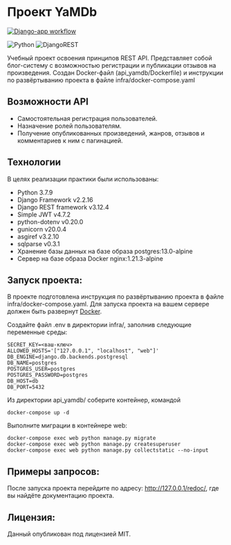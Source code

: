 # Проект YaMDb
[![Django-app workflow](https://github.com/Kroks4502/yamdb_final/actions/workflows/yamdb_workflow.yml/badge.svg)](https://github.com/Kroks4502/yamdb_final/actions/workflows/yamdb_workflow.yml)

![Python](https://img.shields.io/badge/python-3670A0?style=for-the-badge&logo=python&logoColor=ffdd54)
![DjangoREST](https://img.shields.io/badge/DJANGO-REST-ff1709?style=for-the-badge&logo=django&logoColor=white&color=ff1709&labelColor=gray)

Учебный проект освоения принципов REST API. Представляет собой блог-систему
с возможностью регистрации и публикации отзывов на произведения. Создан Docker-файл (api_yamdb/Dockerfile) и 
инструкции по развёртыванию проекта в файле infra/docker-compose.yaml

## Возможности API
- Самостоятельная регистрация пользователей.
- Назначение ролей пользователям.
- Получение опубликованных произведений, жанров, отзывов и комментариев к ним с пагинацией.

## Технологии
В целях реализации практики были использованы:
- Python 3.7.9
- Django Framework v2.2.16
- Django REST framework v3.12.4
- Simple JWT v4.7.2
- python-dotenv v0.20.0
- gunicorn v20.0.4
- asgiref v3.2.10
- sqlparse v0.3.1
- Хранение базы данных на базе образа postgres:13.0-alpine
- Сервер на базе образа Docker nginx:1.21.3-alpine

## Запуск проекта:

В проекте подготовлена инструкция по развёртыванию проекта в файле infra/docker-compose.yaml. 
Для запуска проекта на вашем сервере должен быть развернут [Docker](https://www.docker.com/).

Создайте файл .env в директории infra/, заполнив следующие переменные среды:

```
SECRET_KEY=<ваш-ключ>
ALLOWED_HOSTS='["127.0.0.1", "localhost", "web"]'
DB_ENGINE=django.db.backends.postgresql
DB_NAME=postgres
POSTGRES_USER=postgres
POSTGRES_PASSWORD=postgres
DB_HOST=db
DB_PORT=5432
```

Из директории api_yamdb/ соберите контейнер, командой

```
docker-compose up -d
```

Выполните миграции в контейнере web:

```
docker-compose exec web python manage.py migrate
docker-compose exec web python manage.py createsuperuser
docker-compose exec web python manage.py collectstatic --no-input
```

## Примеры запросов:

После запуска проекта перейдите по адресу: http://127.0.0.1/redoc/, где вы найдёте документацию проекта.

## Лицензия:

Данный опубликован под лицензией MIT.
